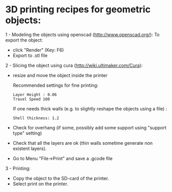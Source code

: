 3D printing recipes for geometric objects:
==========================================

1 - Modeling the objects using openscad (http://www.openscad.org/):
  To export the object:
  * click "Render" (Key: F6)
  * Export to .stl file

2 - Slicing the object using cura (http://wiki.ultimaker.com/Cura):
  * resize and move the object inside the printer

    Recommended settings for fine printing:

        Layer Height : 0.06
        Travel Speed 100

    If one needs thick walls (e.g. to slightly reshape the objects using a file) :

        Shell thickness: 1.2

  * Check for overhang (if some, possibly add some support using "support
    type" setting)
  * Check that all the layers are ok (thin walls sometime generate non
    existent layers).
  * Go to Menu "File->Print" and save a .gcode file

3 - Printing:
  * Copy the object to the SD-card of the printer.
  * Select print on the printer.

